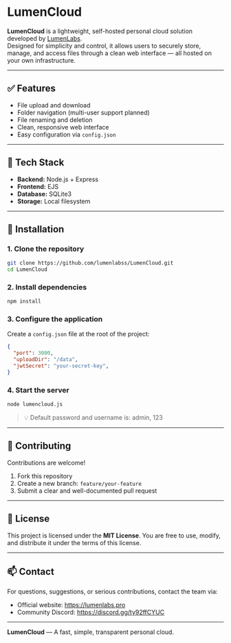 # LumenCloud

**LumenCloud** is a lightweight, self-hosted personal cloud solution developed by [LumenLabs](https://lumenlabs.org).  
Designed for simplicity and control, it allows users to securely store, manage, and access files through a clean web interface — all hosted on your own infrastructure.

---

## ✅ Features

- File upload and download
- Folder navigation (multi-user support planned)
- File renaming and deletion
- Clean, responsive web interface
- Easy configuration via `config.json`

---

## 🧱 Tech Stack

- **Backend:** Node.js + Express
- **Frontend:** EJS
- **Database:** SQLite3
- **Storage:** Local filesystem

---

## 🚀 Installation

### 1. Clone the repository

```bash
git clone https://github.com/lumenlabss/LumenCloud.git
cd LumenCloud
````

### 2. Install dependencies

```bash
npm install
```

### 3. Configure the application

Create a `config.json` file at the root of the project:

```json
{
  "port": 3000,
  "uploadDir": "/data",
  "jwtSecret": "your-secret-key",
}
```


### 4. Start the server

```bash
node lumencloud.js
```

> 💡 Default password and username is: admin, 123

---

## 🤝 Contributing

Contributions are welcome!

1. Fork this repository
2. Create a new branch: `feature/your-feature`
3. Submit a clear and well-documented pull request

---

## 📄 License

This project is licensed under the **MIT License**.
You are free to use, modify, and distribute it under the terms of this license.

---

## 📫 Contact

For questions, suggestions, or serious contributions, contact the team via:

* Official website: https://lumenlabs.pro
* Community Discord: https://discord.gg/ty92ffCYUC

---

**LumenCloud** — A fast, simple, transparent personal cloud.
